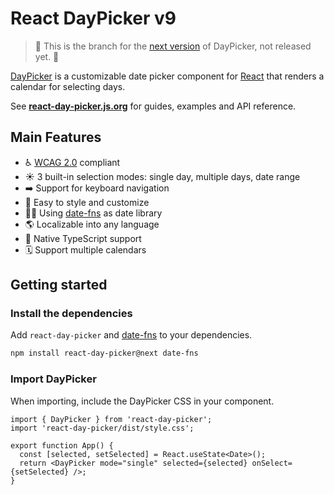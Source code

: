 # React DayPicker v9

> 🚧 This is the branch for the [next version](https://github.com/gpbl/react-day-picker/tree/next) of DayPicker, not released yet. 🚧

[DayPicker](http://react-day-picker.js.org) is a customizable date picker component for [React](https://reactjs.org) that renders a calendar for selecting days.

See **[react-day-picker.js.org](http://react-day-picker.js.org)** for guides, examples and API reference.

## Main Features

- ♿️ [WCAG 2.0](https://www.w3.org/TR/WCAG20/) compliant
- ☀️ 3 built-in selection modes: single day, multiple days, date range
- ➡️ Support for keyboard navigation
- 🎨 Easy to style and customize
- 🧘‍♀️ Using [date-fns](http://date-fns.org) as date library
- 🌎 Localizable into any language
- 🤖 Native TypeScript support
- 🗓 Support multiple calendars

## Getting started

### Install the dependencies

Add `react-day-picker` and [date-fns](https://date-fns.org) to your dependencies.

```sh npm2yarn
npm install react-day-picker@next date-fns
```

### Import DayPicker

When importing, include the DayPicker CSS in your component.

```tsx
import { DayPicker } from 'react-day-picker';
import 'react-day-picker/dist/style.css';

export function App() {
  const [selected, setSelected] = React.useState<Date>();
  return <DayPicker mode="single" selected={selected} onSelect={setSelected} />;
}
```
